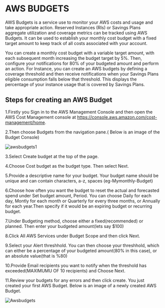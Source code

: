 # AWS BUDGETS

AWS Budgets is a service use to monitor your AWS costs and usage and take appropriate action. Reserved Instances (RIs) or Savings Plans aggregate utilization and coverage metrics can be tracked using AWS Budgets. It can be used to establish your monthly cost budget with a fixed target amount to keep track of all costs associated with your account.

You can create a monthly cost budget with a variable target amount, with each subsequent month increasing the budget target by 5%. Then, configure your notifications for 80% of your budgeted amount and perform an action. For Instance, you can create an AWS budgets by defining a coverage threshold and then receive notifications when your Savings Plans eligible consumption falls below that threshold. This displays the percentage of your instance usage that is covered by Savings Plans.

## Steps for creating an AWS Budget

1.Firstly you Sign in to the AWS Management Console and then open the AWS Cost Management console at https://console.aws.amazon.com/cost-management/home.

2.Then choose Budgets from the navigation pane.( Below is an image of the Budget Console)

![awsbudgets1](https://user-images.githubusercontent.com/112861600/191072313-72895635-f116-44d3-a881-9a25143caf4d.png)

3.Select Create budget at the top of the page.

4.Choose Cost budget as the budget type. Then select Next.

5.Provide a descriptive name for your budget. Your budget name should be unique and can contain characters, a-z, spaces (eg-Mymonthly-Budget)

6.Choose how often you want the budget to reset the actual and forecasted spend under Set budget amount, Period. You can choose Daily for each day, Montly for each month or Quarterly for every three months, or Annually for each year.Then specify if it would be an expiring budget or recurring budget.

7.Under Budgeting method, choose either a fixed(recommended) or planned. Then enter your budgeted amount(lets say $100)

8.Click All AWS Services under Budget Scope and then click Next.

9.Select your Alert threshhold. You can then choose your threshhold, which can either be a percentage of your budgeted amount(80% in this case), or an absolute value(that is %80)

10.Provide Email recipients you want to notify when the threshold has exceeded(MAXIMUMU OF 10 recipients) and Choose Next.

11.Review your budgets for any errors and then click create. You just created your first AWS Budget. Below is an image of a newly created AWS Budget. 

![Awsbudgets](https://user-images.githubusercontent.com/112861600/191072575-837fb836-3bbd-4d28-a846-9cd3a81906e6.png)
